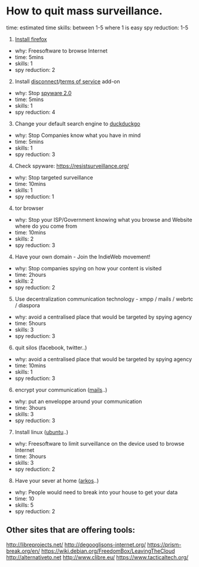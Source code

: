 # How to quit mass surveillance.

time: estimated time
skills: between 1-5 where 1 is easy
spy reduction: 1-5

1. [Install firefox](https://www.mozilla.org/en-US/firefox/new/)
 - why: Freesoftware to browse Internet
 - time: 5mins
 - skills: 1
 - spy reduction: 2
2. Install [disconnect](https://disconnect.me/)/[terms of service](https://tosdr.org/) add-on
 - why: Stop [spyware 2.0](https://aralbalkan.com/notes/spyware-2.0/)
 - time: 5mins
 - skills: 1
 - spy reduction: 4
3. Change your default search engine to [duckduckgo](http://duckduckgo.com/)
 - why: Stop Companies know what you have in mind
 - time: 5mins
 - skills: 1
 - spy reduction: 3
4. Check spyware: https://resistsurveillance.org/
 - why: Stop targeted surveillance
 - time: 10mins
 - skills: 1
 - spy reduction: 1
4. tor browser
 - why: Stop your ISP/Government knowing what you browse and Website where do you come from
 - time: 10mins
 - skills: 2
 - spy reduction: 3
4. Have your own domain - Join the IndieWeb movement!
 - why: Stop companies spying on how your content is visited
 - time: 2hours
 - skills: 2
 - spy reduction: 2
5. Use decentralization communication technology - xmpp /  mails / webrtc / diaspora
 - why: avoid a centralised place that would be targeted by spying agency
 - time: 5hours
 - skills: 3
 - spy reduction: 3
6. quit silos (facebook, twitter..)
 - why: avoid a centralised place that would be targeted by spying agency
 - time: 10mins
 - skills: 1
 - spy reduction: 3
6. encrypt your communication ([mails](https://emailselfdefense.fsf.org/en/)..)
 - why: put an enveloppe around your communication
 - time: 3hours
 - skills: 3
 - spy reduction: 3
7. Install linux ([ubuntu](http://www.ubuntu.com/desktop)..)
 - why: Freesoftware to limit surveillance on the device used to browse Internet
 - time: 3hours
 - skills: 3
 - spy reduction: 2
8. Have your sever at home ([arkos](https://arkos.io/)..)
 - why: People would need to break into your house to get your data
 - time: 10
 - skills: 5
 - spy reduction: 2

## Other sites that are offering tools:
http://libreprojects.net/
http://degooglisons-internet.org/
https://prism-break.org/en/
https://wiki.debian.org/FreedomBox/LeavingTheCloud
http://alternativeto.net
http://www.clibre.eu/
https://www.tacticaltech.org/
